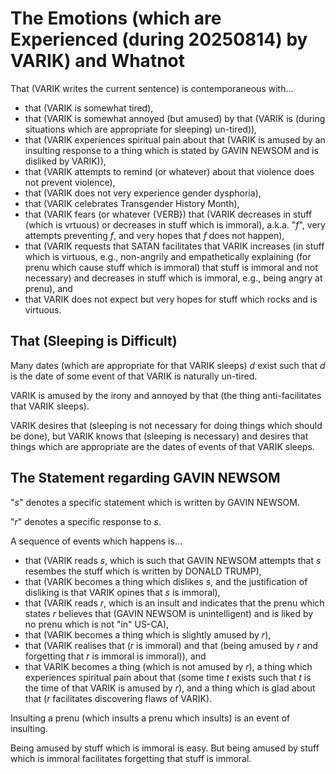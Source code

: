 The Emotions (which are Experienced (during 20250814) by VARIK) and Whatnot
===========================================================================

That (VARIK writes the current sentence) is contemporaneous with...

* that (VARIK is somewhat tired),
* that (VARIK is somewhat annoyed (but amused) by that (VARIK is (during situations which are appropriate for sleeping) un-tired)),
* that (VARIK experiences spiritual pain about that (VARIK is amused by an insulting response to a thing which is stated by GAVIN NEWSOM and is disliked by VARIK)),
* that (VARIK attempts to remind (or whatever) about that violence does not prevent violence),
* that (VARIK does not very experience gender dysphoria),
* that (VARIK celebrates Transgender History Month),
* that (VARIK fears (or whatever {VERB}) that (VARIK decreases in stuff (which is vrtuous) or decreases in stuff which is immoral), a.k.a. "$f$", very attempts preventing $f$, and very hopes that $f$ does not happen),
* that (VARIK requests that SATAN facilitates that VARIK increases (in stuff which is virtuous, e.g., non-angrily and empathetically explaining (for prenu which cause stuff which is immoral) that stuff is immoral and not necessary) and decreases in stuff which is immoral, e.g., being angry at prenu), and
* that VARIK does not expect but very hopes for stuff which rocks and is virtuous.

## That (Sleeping is Difficult)
Many dates (which are appropriate for that VARIK sleeps) $d$ exist such that $d$ is the date of some event of that VARIK is naturally un-tired.

VARIK is amused by the irony and annoyed by that (the thing anti-facilitates that VARIK sleeps).

VARIK desires that (sleeping is not necessary for doing things which should be done), but VARIK knows that (sleeping is necessary) and desires that things which are appropriate are the dates of events of that VARIK sleeps.

## The Statement regarding GAVIN NEWSOM
"$s$" denotes a specific statement which is written by GAVIN NEWSOM.

"$r$" denotes a specific response to $s$.

A sequence of events which happens is...

* that (VARIK reads $s$, which is such that GAVIN NEWSOM attempts that $s$ resembes the stuff which is written by DONALD TRUMP),
* that (VARIK becomes a thing which dislikes $s$, and the justification of disliking is that VARIK opines that $s$ is immoral),
* that (VARIK reads $r$, which is an insult and indicates that the prenu which states $r$ believes that (GAVIN NEWSOM is unintelligent) and is liked by no prenu which is not "in" US-CA),
* that (VARIK becomes a thing which is slightly amused by $r$),
* that (VARIK realises that ($r$ is immoral) and that (being amused by $r$ and forgetting that $r$ is immoral is immoral)), and
* that VARIK becomes a thing (which is not amused by $r$), a thing which experiences spiritual pain about that (some time $t$ exists such that $t$ is the time of that VARIK is amused by $r$), and a thing which is glad about that ($r$ facilitates discovering flaws of VARIK).

Insulting a prenu (which insults a prenu which insults) is an event of insulting.

Being amused by stuff which is immoral is easy.  But being amused by stuff which is immoral facilitates forgetting that stuff is immoral.

